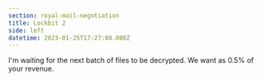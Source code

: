 ```yaml
---
section: royal-mail-negotiation
title: Lockbit 2
side: left
datetime: 2023-01-25T17:27:00.000Z
---
```

I'm waiting for the next batch of files to be decrypted. We want as 0.5% of your revenue.
